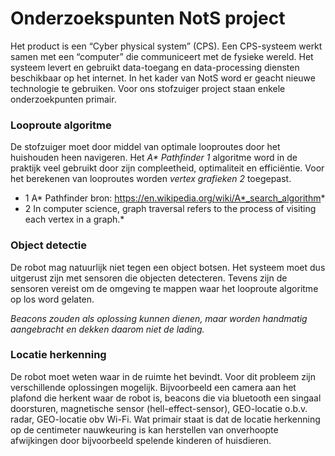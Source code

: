 # Onderzoekspunten NotS project
Het product is een “Cyber physical system” (CPS). Een CPS-systeem werkt samen met een “computer” die communiceert met de fysieke wereld. Het systeem levert en gebruikt data-toegang en data-processing diensten beschikbaar op het internet. In het kader van NotS word er geacht nieuwe technologie te gebruiken. Voor ons stofzuiger project staan enkele onderzoekpunten primair.

### Looproute algoritme
De stofzuiger moet door middel van optimale looproutes door het huishouden heen navigeren. Het *A\* Pathfinder 1* algoritme word in de praktijk veel gebruikt door zijn compleetheid, optimaliteit en efficiëntie. Voor het berekenen van looproutes worden *vertex grafieken 2* toegepast.

* 1 A\* Pathfinder bron: https://en.wikipedia.org/wiki/A*_search_algorithm*
* 2 In computer science, graph traversal refers to the process of visiting each vertex in a graph.*

### Object detectie
De robot mag natuurlijk niet tegen een object botsen. Het systeem moet dus uitgerust zijn met sensoren die objecten detecteren. Tevens zijn de sensoren vereist om de omgeving te mappen waar het looproute algoritme op los word gelaten. 

*Beacons zouden als oplossing kunnen dienen, maar worden handmatig aangebracht en dekken daarom niet de lading.*

### Locatie herkenning
De robot moet weten waar in de ruimte het bevindt. Voor dit probleem zijn verschillende oplossingen mogelijk. Bijvoorbeeld een camera aan het plafond die herkent waar de robot is, beacons die via bluetooth een singaal doorsturen, magnetische sensor (hell-effect-sensor), GEO-locatie o.b.v. radar, GEO-locatie obv Wi-Fi. Wat primair staat is dat de locatie herkenning op de centimeter nauwkeuring is kan herstellen van onverhoopte afwijkingen door bijvoorbeeld spelende kinderen of huisdieren. 





